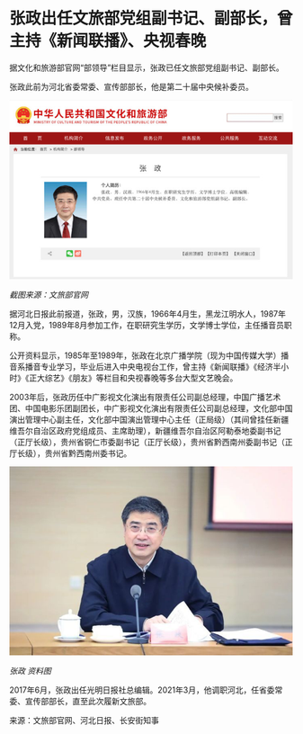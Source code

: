 # 张政出任文旅部党组副书记、副部长，曾主持《新闻联播》、央视春晚

据文化和旅游部官网“部领导”栏目显示，张政已任文旅部党组副书记、副部长。

张政此前为河北省委常委、宣传部部长，他是第二十届中央候补委员。

![01cc2f893a4aaee0f505f5412c014fbe.jpg](https://raw.githubusercontent.com/qqhsx/qqnews_image/main/2024/02/22/张政出任文旅部党组副书记、副部长，曾主持《新闻联播》、央视春晚/01cc2f893a4aaee0f505f5412c014fbe.jpg)

_截图来源：文旅部官网_

据河北日报此前报道，张政，男，汉族，1966年4月生，黑龙江明水人，1987年12月入党，1989年8月参加工作，在职研究生学历，文学博士学位，主任播音员职称。

公开资料显示，1985年至1989年，张政在北京广播学院（现为中国传媒大学）播音系播音专业学习，毕业后进入中央电视台工作，曾主持《新闻联播》《经济半小时》《正大综艺》《朋友》等栏目和央视春晚等多台大型文艺晚会。

2003年后，张政历任中广影视文化演出有限责任公司副总经理，中国广播艺术团、中国电影乐团副团长，中广影视文化演出有限责任公司副总经理，文化部中国演出管理中心副主任，文化部中国演出管理中心主任（正局级）（其间曾挂任新疆维吾尔自治区政府党组成员、主席助理），新疆维吾尔自治区阿勒泰地委副书记（正厅长级），贵州省铜仁市委副书记（正厅长级），贵州省黔西南州委副书记（正厅长级），贵州省黔西南州委书记。

![6886f1bff274cb9d43e1ba3d798b4b52.jpg](https://raw.githubusercontent.com/qqhsx/qqnews_image/main/2024/02/22/张政出任文旅部党组副书记、副部长，曾主持《新闻联播》、央视春晚/6886f1bff274cb9d43e1ba3d798b4b52.jpg)

_张政 资料图_

2017年6月，张政出任光明日报社总编辑。2021年3月，他调职河北，任省委常委、宣传部部长，直至此次履新文旅部。

来源：文旅部官网、河北日报、长安街知事

